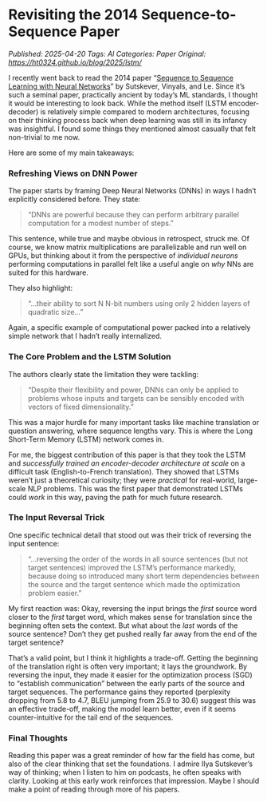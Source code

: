 # Revisiting the 2014 Sequence-to-Sequence Paper
_Published: 2025-04-20_
_Tags: AI_
_Categories: Paper_
_Original: https://ht0324.github.io/blog/2025/lstm/_

<p>I recently went back to read the 2014 paper “<a href="https://arxiv.org/abs/1409.3215">Sequence to Sequence Learning with Neural Networks</a>” by Sutskever, Vinyals, and Le. Since it’s such a seminal paper, practically ancient by today’s ML standards, I thought it would be interesting to look back. While the method itself (LSTM encoder-decoder) is relatively simple compared to modern architectures, focusing on their thinking process back when deep learning was still in its infancy was insightful. I found some things they mentioned almost casually that felt non-trivial to me now.</p>

<p>Here are some of my main takeaways:</p>

<h3 id="refreshing-views-on-dnn-power">Refreshing Views on DNN Power</h3>

<p>The paper starts by framing Deep Neural Networks (DNNs) in ways I hadn’t explicitly considered before. They state:</p>

<blockquote>
  <p>“DNNs are powerful because they can perform arbitrary parallel computation for a modest number of steps.”</p>
</blockquote>

<p>This sentence, while true and maybe obvious in retrospect, struck me. Of course, we know matrix multiplications are parallelizable and run well on GPUs, but thinking about it from the perspective of <em>individual neurons</em> performing computations in parallel felt like a useful angle on <em>why</em> NNs are suited for this hardware.</p>

<p>They also highlight:</p>

<blockquote>
  <p>“…their ability to sort N N-bit numbers using only 2 hidden layers of quadratic size…”</p>
</blockquote>

<p>Again, a specific example of computational power packed into a relatively simple network that I hadn’t really internalized.</p>

<h3 id="the-core-problem-and-the-lstm-solution">The Core Problem and the LSTM Solution</h3>

<p>The authors clearly state the limitation they were tackling:</p>

<blockquote>
  <p>“Despite their flexibility and power, DNNs can only be applied to problems whose inputs and targets can be sensibly encoded with vectors of fixed dimensionality.”</p>
</blockquote>

<p>This was a major hurdle for many important tasks like machine translation or question answering, where sequence lengths vary. This is where the Long Short-Term Memory (LSTM) network comes in.</p>

<p>For me, the biggest contribution of this paper is that they took the LSTM and <em>successfully trained an encoder-decoder architecture at scale</em> on a difficult task (English-to-French translation). They showed that LSTMs weren’t just a theoretical curiosity; they were <em>practical</em> for real-world, large-scale NLP problems. This was the first paper that demonstrated LSTMs could <em>work</em> in this way, paving the path for much future research.</p>

<h3 id="the-input-reversal-trick">The Input Reversal Trick</h3>

<p>One specific technical detail that stood out was their trick of reversing the input sentence:</p>

<blockquote>
  <p>“…reversing the order of the words in all source sentences (but not target sentences) improved the LSTM’s performance markedly, because doing so introduced many short term dependencies between the source and the target sentence which made the optimization problem easier.”</p>
</blockquote>

<p>My first reaction was: Okay, reversing the input brings the <em>first</em> source word closer to the <em>first</em> target word, which makes sense for translation since the beginning often sets the context. But what about the <em>last</em> words of the source sentence? Don’t they get pushed really far away from the end of the target sentence?</p>

<p>That’s a valid point, but I think it highlights a trade-off. Getting the beginning of the translation right is often very important; it lays the groundwork. By reversing the input, they made it easier for the optimization process (SGD) to “establish communication” between the early parts of the source and target sequences. The performance gains they reported (perplexity dropping from 5.8 to 4.7, BLEU jumping from 25.9 to 30.6) suggest this was an effective trade-off, making the model learn better, even if it seems counter-intuitive for the tail end of the sequences.</p>

<h3 id="final-thoughts">Final Thoughts</h3>

<p>Reading this paper was a great reminder of how far the field has come, but also of the clear thinking that set the foundations. I admire Ilya Sutskever’s way of thinking; when I listen to him on podcasts, he often speaks with clarity. Looking at this early work reinforces that impression. Maybe I should make a point of reading through more of his papers.</p>
